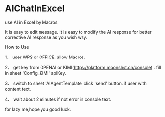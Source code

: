 # AIChatInExcel


use AI in Excel by Macros

It is easy to edit message.
It is easy to modify the AI response for better corrective AI response as you wish way.


How to Use


1、 user WPS or OFFICE. allow Macros.

2、 get key from OPENAI or KIMI(https://platform.moonshot.cn/console) . fill in sheet 'Config_KIMI' apiKey.

3、 switch to sheet 'AIAgentTemplate'  click 'send' button. if user with content text.

4、 wait about 2 minutes if not error in  console text.


for lazy me,hope you good luck.
